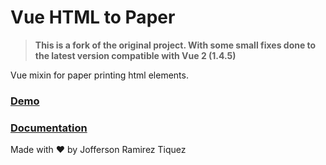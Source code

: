 # Vue HTML to Paper

> **This is a fork of the original project. With some small fixes done to the latest version compatible with Vue 2 (1.4.5)**


Vue mixin for paper printing html elements.

### [Demo](https://mycurelabs.github.io/vue-html-to-paper/)

### [Documentation](https://randomcodetips.com/vue-html-to-paper/)

Made with ❤️ by Jofferson Ramirez Tiquez
